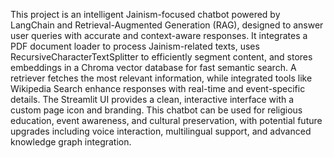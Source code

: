 This project is an intelligent Jainism-focused chatbot powered by LangChain and Retrieval-Augmented Generation (RAG), designed to answer user queries with accurate and context-aware responses. It integrates a PDF document loader to process Jainism-related texts, uses RecursiveCharacterTextSplitter to efficiently segment content, and stores embeddings in a Chroma vector database for fast semantic search. A retriever fetches the most relevant information, while integrated tools like Wikipedia Search enhance responses with real-time and event-specific details. The Streamlit UI provides a clean, interactive interface with a custom page icon and branding. This chatbot can be used for religious education, event awareness, and cultural preservation, with potential future upgrades including voice interaction, multilingual support, and advanced knowledge graph integration.